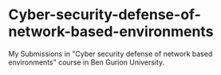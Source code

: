 # Cyber-security-defense-of-network-based-environments
My Submissions in "Cyber security defense of network based environments" course in Ben Gurion University.
